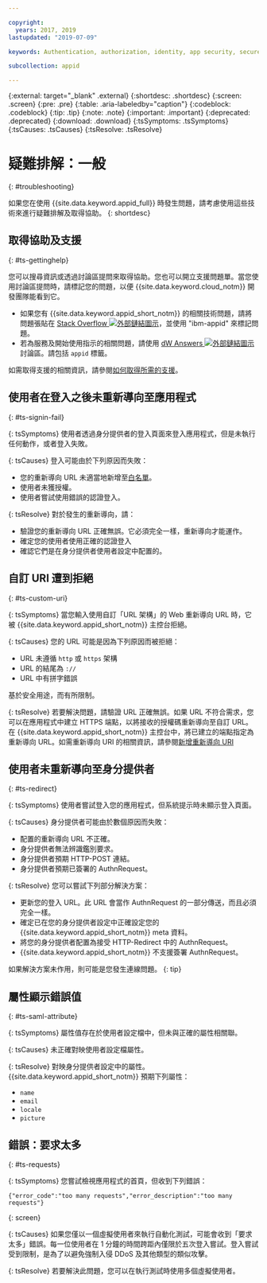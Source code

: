 ```yaml
---

copyright:
  years: 2017, 2019
lastupdated: "2019-07-09"

keywords: Authentication, authorization, identity, app security, secure, troubleshooting, help, support, requests, uri

subcollection: appid

---
```


{:external: target="_blank" .external}
{:shortdesc: .shortdesc}
{:screen: .screen}
{:pre: .pre}
{:table: .aria-labeledby="caption"}
{:codeblock: .codeblock}
{:tip: .tip}
{:note: .note}
{:important: .important}
{:deprecated: .deprecated}
{:download: .download}
{:tsSymptoms: .tsSymptoms}
{:tsCauses: .tsCauses}
{:tsResolve: .tsResolve}

# 疑難排解：一般
{: #troubleshooting}

如果您在使用 {{site.data.keyword.appid_full}} 時發生問題，請考慮使用這些技術來進行疑難排解及取得協助。
{: shortdesc}

## 取得協助及支援
{: #ts-gettinghelp}

您可以搜尋資訊或透過討論區提問來取得協助。您也可以開立支援問題單。當您使用討論區提問時，請標記您的問題，以便 {{site.data.keyword.cloud_notm}} 開發團隊能看到它。
  * 如果您有 {{site.data.keyword.appid_short_notm}} 的相關技術問題，請將問題張貼在 <a href="https://stackoverflow.com/" target="_blank">Stack Overflow <img src="../../icons/launch-glyph.svg" alt="外部鏈結圖示"></a>，並使用 "ibm-appid" 來標記問題。
  * 若為服務及開始使用指示的相關問題，請使用 <a href="https://developer.ibm.com/" target="_blank">dW Answers <img src="../../icons/launch-glyph.svg" alt="外部鏈結圖示"></a> 討論區。請包括 `appid` 標籤。

如需取得支援的相關資訊，請參閱[如何取得所需的支援](/docs/get-support?topic=get-support-getting-customer-support#getting-customer-support)。


## 使用者在登入之後未重新導向至應用程式
{: #ts-signin-fail}

{: tsSymptoms}
使用者透過身分提供者的登入頁面來登入應用程式，但是未執行任何動作，或者登入失敗。

{: tsCauses}
登入可能由於下列原因而失敗：

* 您的重新導向 URL 未適當地新增至[白名單](/docs/services/appid?topic=appid-faq#faq-redirect)。
* 使用者未獲授權。
* 使用者嘗試使用錯誤的認證登入。

{: tsResolve}
對於發生的重新導向，請：

* 驗證您的重新導向 URL 正確無誤。它必須完全一樣，重新導向才能運作。
* 確定您的使用者使用正確的認證登入
* 確認它們是在身分提供者使用者設定中配置的。



## 自訂 URI 遭到拒絕
{: #ts-custom-uri}

{: tsSymptoms}
當您輸入使用自訂「URL 架構」的 Web 重新導向 URL 時，它被 {{site.data.keyword.appid_short_notm}} 主控台拒絕。

{: tsCauses}
您的 URL 可能是因為下列原因而被拒絕：

* URL 未遵循 `http` 或 `https` 架構
* URL 的結尾為 `://`
* URL 中有拼字錯誤

基於安全用途，而有所限制。

{: tsResolve}
若要解決問題，請驗證 URL 正確無誤。如果 URL 不符合需求，您可以在應用程式中建立 HTTPS 端點，以將接收的授權碼重新導向至自訂 URL。在 {{site.data.keyword.appid_short_notm}} 主控台中，將已建立的端點指定為重新導向 URL。如需重新導向 URI 的相關資訊，請參閱[新增重新導向 URI](/docs/services/appid?topic=appid-managing-idp#add-redirect-uri)

## 使用者未重新導向至身分提供者
{: #ts-redirect}

{: tsSymptoms}
使用者嘗試登入您的應用程式，但系統提示時未顯示登入頁面。

{: tsCauses}
身分提供者可能由於數個原因而失敗：

* 配置的重新導向 URL 不正確。
* 身分提供者無法辨識鑑別要求。
* 身分提供者預期 HTTP-POST 連結。
* 身分提供者預期已簽署的 AuthnRequest。

{: tsResolve}
您可以嘗試下列部分解決方案：

* 更新您的登入 URL。此 URL 會當作 AuthnRequest 的一部分傳送，而且必須完全一樣。
* 確定已在您的身分提供者設定中正確設定您的 {{site.data.keyword.appid_short_notm}} meta 資料。
* 將您的身分提供者配置為接受 HTTP-Redirect 中的 AuthnRequest。
* {{site.data.keyword.appid_short_notm}} 不支援簽署 AuthnRequest。

如果解決方案未作用，則可能是您發生連線問題。
{: tip}


## 屬性顯示錯誤值
{: #ts-saml-attribute}

{: tsSymptoms}
屬性值存在於使用者設定檔中，但未與正確的屬性相關聯。

{: tsCauses}
未正確對映使用者設定檔屬性。

{: tsResolve}
對映身分提供者設定中的屬性。{{site.data.keyword.appid_short_notm}} 預期下列屬性：
* `name `
* `email`
* `locale`
* `picture`



## 錯誤：要求太多
{: #ts-requests}

{: tsSymptoms}
您嘗試檢視應用程式的首頁，但收到下列錯誤：

```
{"error_code":"too many requests","error_description":"too many requests"}
```
{: screen}

{: tsCauses}
如果您僅以一個虛擬使用者來執行自動化測試，可能會收到「要求太多」錯誤。每一位使用者在 1 分鐘的時間跨距內僅限於五次登入嘗試。登入嘗試受到限制，是為了以避免強制入侵 DDoS 及其他類型的類似攻擊。

{: tsResolve}
若要解決此問題，您可以在執行測試時使用多個虛擬使用者。
</br>
